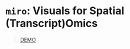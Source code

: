# `miro`: Visuals for Spatial (Transcript)Omics

> [DEMO](http://htmlpreview.github.io/?https://github.com/HelenaLC/miro/blob/main/vignettes/miro.html)
